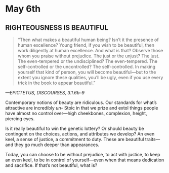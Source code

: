 # May 6th

## RIGHTEOUSNESS IS BEAUTIFUL

> “Then what makes a beautiful human being? Isn’t it the presence of human excellence? Young friend, if you wish to be beautiful, then work diligently at human excellence. And what is that? Observe those whom you praise without prejudice. The just or the unjust? The just. The even-tempered or the undisciplined? The even-tempered. The self-controlled or the uncontrolled? The self-controlled. In making yourself that kind of person, you will become beautiful—but to the extent you ignore these qualities, you’ll be ugly, even if you use every trick in the book to appear beautiful.”

_—EPICTETUS, DISCOURSES, 3.1.6b–9_

Contemporary notions of beauty are ridiculous. Our standards for what’s attractive are incredibly _un-_ Stoic in that we prize and extol things people have almost no control over—high cheekbones, complexion, height, piercing eyes.

Is it really beautiful to win the genetic lottery? Or should beauty be contingent on the choices, actions, and attributes we develop? An even keel, a sense of justice, a commitment to duty. These are beautiful traits—and they go much deeper than appearances.

Today, you can choose to be without prejudice, to act with justice, to keep an even keel, to be in control of yourself—even when that means dedication and sacrifice. If that’s not beautiful, what is?
